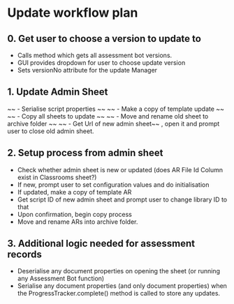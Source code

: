 # Update workflow plan 

## 0. Get user to choose a version to update to

 - Calls method which gets all assessment bot versions.
 - GUI provides dropdown for user to choose update version
 - Sets versionNo attribute for the update Manager

## 1. Update Admin Sheet

~~ - Serialise script properties ~~
~~ - Make a copy of template update ~~
~~ - Copy all sheets to update ~~
~~ - Move and rename old sheet to archive folder ~~
~~ - Get Url of new admin sheet~~ , open it and prompt user to close old admin sheet.

 ## 2. Setup process from admin sheet

  - Check whether admin sheet is new or updated (does AR File Id Column exist in Classrooms sheet?)
  - If new, prompt user to set configuration values and do initialisation
  - If updated, make a copy of template AR
  - Get script ID of new admin sheet and prompt user to change library ID to that
  - Upon confirmation, begin copy process
  - Move and rename ARs into archive folder.

## 3. Additional logic needed for assessment records

 - Deserialise any document properties on opening the sheet (or running any Assessment Bot function)
 - Serialise any document properties (and only document properties) when the ProgressTracker.complete() method is called to store any updates.